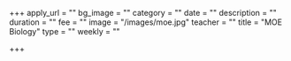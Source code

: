 +++
apply_url = ""
bg_image = ""
category = ""
date = ""
description = ""
duration = ""
fee = ""
image = "/images/moe.jpg"
teacher = ""
title = "MOE Biology"
type = ""
weekly = ""

+++
